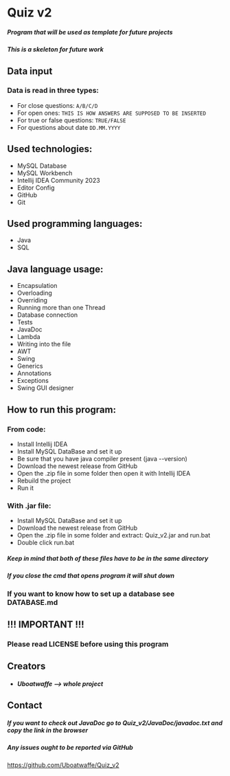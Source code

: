 <!--
    This is file that describes what have I done in this program.
    It was done by only one human.
    This file was made on 17.01.2024 at 11:51 CET time.
-->

# Quiz v2

##### Program that will be used as template for future projects

##### This is a skeleton for future work

## Data input

### Data is read in three types:

- For close questions:
  ```A/B/C/D```
- For open ones:
  ```THIS IS HOW ANSWERS ARE SUPPOSED TO BE INSERTED```
- For true or false questions:
  ```TRUE/FALSE```
- For questions about date
  ``DD.MM.YYYY``

## Used technologies:

- MySQL Database
- MySQL Workbench
- Intellij IDEA Community 2023
- Editor Config
- GitHub
- Git

## Used programming languages:

- Java
- SQL

## Java language usage:

- Encapsulation
- Overloading
- Overriding
- Running more than one Thread
- Database connection
- Tests
- JavaDoc
- Lambda
- Writing into the file
- AWT
- Swing
- Generics
- Annotations
- Exceptions
- Swing GUI designer

## How to run this program:

### From code:

- Install Intellij IDEA
- Install MySQL DataBase and set it up
- Be sure that you have java compiler present (java --version)
- Download the newest release from GitHub
- Open the .zip file in some folder then open it with Intellij IDEA
- Rebuild the project
- Run it

### With .jar file:

- Install MySQL DataBase and set it up
- Download the newest release from GitHub
- Open the .zip file in some folder and extract: Quiz_v2.jar and run.bat
- Double click run.bat

##### Keep in mind that both of these files have to be in the same directory

##### If you close the cmd that opens program it will shut down

###

### If you want to know how to set up a database see DATABASE.md

## !!! IMPORTANT !!!

### Please read LICENSE before using this program

## Creators

- ##### Uboatwaffe --> whole project

## Contact

##### If you want to check out JavaDoc go to Quiz_v2/JavaDoc/javadoc.txt and copy the link in the browser

##### Any issues ought to be reported via GitHub

https://github.com/Uboatwaffe/Quiz_v2
